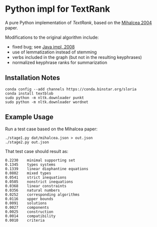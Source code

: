 # Python impl for TextRank

A pure Python implementation of *TextRank*, 
based on the [Mihalcea 2004](http://web.eecs.umich.edu/~mihalcea/papers/mihalcea.emnlp04.pdf) paper.

Modifications to the original algorithm include:

  * fixed bug; see [Java impl, 2008](https://github.com/ceteri/textrank)
  * use of lemmatization instead of stemming
  * verbs included in the graph (but not in the resulting keyphrases)
  * normalized keyphrase ranks for summarization


## Installation Notes

    conda config --add channels https://conda.binstar.org/sloria
    conda install textblob
    sudo python -m nltk.downloader punkt
    sudo python -m nltk.downloader wordnet


## Example Usage

Run a test case based on the Mihalcea paper:

    ./stage1.py dat/mihalcea.json > out.json
    ./stage2.py out.json

That test case should result as:

```
0.2230	  minimal supporting set
0.1345	  types systems
0.1339	  linear diophantine equations
0.0802	  mixed types
0.0541	  strict inequations
0.0505	  nonstrict inequations
0.0368	  linear constraints
0.0356	  natural numbers
0.0252	  corresponding algorithms
0.0116	  upper bounds
0.0091	  solutions
0.0027	  components
0.0025	  construction
0.0014	  compatibility
0.0010	  criteria
```
